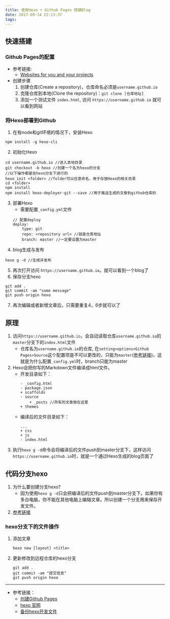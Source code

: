 ```yaml
---
title: 使用Hexo + Github Pages 搭建Blog
date: 2017-09-14 22:13:37
tags:
---
```


## 快速搭建
### Github Pages的配置
* 参考链接:
    - [Websites for you and your projects](https://pages.github.com/)
* 创建步骤
    1. 创建仓库(Create a repository)，仓库命名必须是`username.github.io`
    2. 克隆仓库到本地(Clone the repository)：`git clone [仓库地址]`
    3. 添加一个测试文件 `index.html`, 访问 `https://username.github.io` 就可以看到网站

### 将Hexo部署到Github
1. 在有node和git环境的情况下，安装Hexo
```
npm install -g hexo-cli
```
2. 初始化Hexo
```
cd username.github.io //进入本地目录
git checkout -b hexo //创建一个名为hexo的分支
//以下操作都是在hexo分支下进行的
hexo init <folder> //folder可以任意命名，用于存放Hexo的相关目录
cd <folder>
npm install
npm install hexo-deployer-git --save //用于推送生成的文章到github仓库的
```
3. 部署Hexo
    * 需要配置`_config.yml`文件
    ```
    // 配置deploy
    deploy:
        type: git
        repo: <repository url> //就是仓库地址
        branch: master //一定要设置为master
    ```
4. blog生成与发布
```
hexo g -d //生成并发布
```
5. 再次打开访问 `https://username.github.io`。就可以看到一个blog了
6. 保存分支hexo
```
git add .
git commit -am "some message"
git push origin hexo
```
7. 再次编辑或者新增文章后，只需要重复4，6步就可以了

## 原理
1. 访问`https://username.github.io`，会自动读取仓库`username.github.io`的`master`分支下的`index.html`文件
    * 仓库名为`username.github.io`的仓库, 在`setting>options>Github Pages>Source`这个配置项是不可以更改的，只能为`master`([参考链接](https://help.github.com/articles/configuring-a-publishing-source-for-github-pages/))。这就是为什么配置`_config.yml`时，branch只能为master
2. Hexo会把你写的Markdown文件编译成html文件。
    * 开发目录如下：
        ```
        - _config.html
        - package.json
        + scaffolds
        - source
            + _posts //所有的文章放在这里
        + themes
        ```
    * 编译后的文件目录如下：
        ```
        ...
        + css
        + js
        - index.html
        ```
3. 执行`hexo g -d`命令会将编译后的文件push到master分支下，这样访问`https://username.github.io`时，就是一个通过Hexo生成的blog页面了

## 代码分支hexo
1. 为什么要创建分支hexo?
    * 因为使用`hexo g -d`只会把编译后的文件push到master分支下。如果你有多台电脑，你不能在其他电脑上编辑文章。所以创建一个分支用来保存开发文件。
2. [参考链接](https://www.zhihu.com/question/21193762)

### hexo分支下的文件操作
1. 添加文章
    ```
    hexo new [layout] <title>
    ```
2. 更新修改到远程仓库的hexo分支
    ```
    git add .
    git commit -am "提交信息"
    git push origin hexo
    ```
- - -
* 参考链接：
    - [创建Github Pages](https://pages.github.com/)
    - [hexo 官网](https://hexo.io/)
    - [备份hexo开发文件](https://www.zhihu.com/question/21193762)
